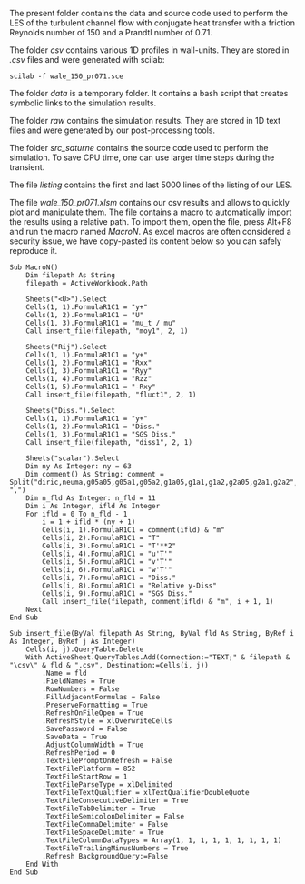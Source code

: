 The present folder contains the data and source code used to perform the LES of the turbulent channel flow with conjugate heat transfer with a friction Reynolds number of 150 and a Prandtl number of 0.71.

The folder *csv* contains various 1D profiles in wall-units. They are stored in *.csv* files and were generated with scilab:

    scilab -f wale_150_pr071.sce

The folder *data* is a temporary folder. It contains a bash script that creates symbolic links to the simulation results.

The folder *raw* contains the simulation results. They are stored in 1D text files and were generated by our post-processing tools.

The folder *src_saturne* contains the source code used to perform the simulation. To save CPU time, one can use larger time steps during the transient.

The file *listing* contains the first and last 5000 lines of the listing of our LES.

The file *wale_150_pr071.xlsm* contains our csv results and allows to quickly plot and manipulate them. The file contains a macro to automatically import the results using a relative path. To import them, open the file, press Alt+F8 and run the macro named *MacroN*. As excel macros are often considered a security issue, we have copy-pasted its content below so you can safely reproduce it.
```
Sub MacroN()
    Dim filepath As String
    filepath = ActiveWorkbook.Path

    Sheets("<U>").Select
    Cells(1, 1).FormulaR1C1 = "y+"
    Cells(1, 2).FormulaR1C1 = "U"
    Cells(1, 3).FormulaR1C1 = "mu_t / mu"
    Call insert_file(filepath, "moy1", 2, 1)
    
    Sheets("Rij").Select
    Cells(1, 1).FormulaR1C1 = "y+"
    Cells(1, 2).FormulaR1C1 = "Rxx"
    Cells(1, 3).FormulaR1C1 = "Ryy"
    Cells(1, 4).FormulaR1C1 = "Rzz"
    Cells(1, 5).FormulaR1C1 = "-Rxy"
    Call insert_file(filepath, "fluct1", 2, 1)

    Sheets("Diss.").Select
    Cells(1, 1).FormulaR1C1 = "y+"
    Cells(1, 2).FormulaR1C1 = "Diss."
    Cells(1, 3).FormulaR1C1 = "SGS Diss."
    Call insert_file(filepath, "diss1", 2, 1)

    Sheets("scalar").Select
    Dim ny As Integer: ny = 63
    Dim comment() As String: comment = Split("diric,neuma,g05a05,g05a1,g05a2,g1a05,g1a1,g1a2,g2a05,g2a1,g2a2", ",")
    Dim n_fld As Integer: n_fld = 11
    Dim i As Integer, ifld As Integer
    For ifld = 0 To n_fld - 1
        i = 1 + ifld * (ny + 1)
        Cells(i, 1).FormulaR1C1 = comment(ifld) & "m"
        Cells(i, 2).FormulaR1C1 = "T"
        Cells(i, 3).FormulaR1C1 = "T'**2"
        Cells(i, 4).FormulaR1C1 = "u'T'"
        Cells(i, 5).FormulaR1C1 = "v'T'"
        Cells(i, 6).FormulaR1C1 = "w'T'"
        Cells(i, 7).FormulaR1C1 = "Diss."
        Cells(i, 8).FormulaR1C1 = "Relative y-Diss"
        Cells(i, 9).FormulaR1C1 = "SGS Diss."
        Call insert_file(filepath, comment(ifld) & "m", i + 1, 1)
    Next
End Sub

Sub insert_file(ByVal filepath As String, ByVal fld As String, ByRef i As Integer, ByRef j As Integer)
    Cells(i, j).QueryTable.Delete
    With ActiveSheet.QueryTables.Add(Connection:="TEXT;" & filepath & "\csv\" & fld & ".csv", Destination:=Cells(i, j))
        .Name = fld
        .FieldNames = True
        .RowNumbers = False
        .FillAdjacentFormulas = False
        .PreserveFormatting = True
        .RefreshOnFileOpen = True
        .RefreshStyle = xlOverwriteCells
        .SavePassword = False
        .SaveData = True
        .AdjustColumnWidth = True
        .RefreshPeriod = 0
        .TextFilePromptOnRefresh = False
        .TextFilePlatform = 852
        .TextFileStartRow = 1
        .TextFileParseType = xlDelimited
        .TextFileTextQualifier = xlTextQualifierDoubleQuote
        .TextFileConsecutiveDelimiter = True
        .TextFileTabDelimiter = True
        .TextFileSemicolonDelimiter = False
        .TextFileCommaDelimiter = False
        .TextFileSpaceDelimiter = True
        .TextFileColumnDataTypes = Array(1, 1, 1, 1, 1, 1, 1, 1, 1)
        .TextFileTrailingMinusNumbers = True
        .Refresh BackgroundQuery:=False
    End With
End Sub
```
